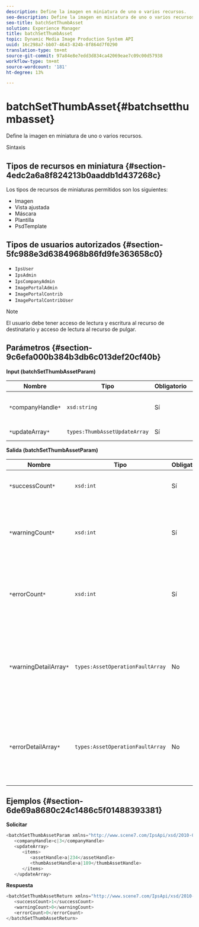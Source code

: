 ```yaml
---
description: Define la imagen en miniatura de uno o varios recursos.
seo-description: Define la imagen en miniatura de uno o varios recursos.
seo-title: batchSetThumbAsset
solution: Experience Manager
title: batchSetThumbAsset
topic: Dynamic Media Image Production System API
uuid: 16c298a7-bb07-4643-824b-8f864d7f0290
translation-type: tm+mt
source-git-commit: 97a84e8e7edd3d834ca42069eae7c09c00d57938
workflow-type: tm+mt
source-wordcount: '181'
ht-degree: 13%

---
```



# batchSetThumbAsset{#batchsetthumbasset}

Define la imagen en miniatura de uno o varios recursos.

Sintaxis

## Tipos de recursos en miniatura {#section-4edc2a6a8f824213b0aaddb1d437268c}

Los tipos de recursos de miniaturas permitidos son los siguientes:

* Imagen
* Vista ajustada
* Máscara
* Plantilla
* PsdTemplate

## Tipos de usuarios autorizados {#section-5fc988e3d6384968b86fd9fe363658c0}

* `IpsUser`
* `IpsAdmin`
* `IpsCompanyAdmin`
* `ImagePortalAdmin`
* `ImagePortalContrib`
* `ImagePortalContribUser`

>[!NOTE]
>
>El usuario debe tener acceso de lectura y escritura al recurso de destinatario y acceso de lectura al recurso de pulgar.

## Parámetros {#section-9c6efa000b384b3db6c013def20cf40b}

**Input (batchSetThumbAssetParam)**

| Nombre | Tipo | Obligatorio | Descripción |
|---|---|---|---|
| `*`companyHandle`*` | `xsd:string` | Sí | Identificador de la compañía que contiene los recursos. |
| `*`updateArray`*` | `types:ThumbAssetUpdateArray` | Sí | Matriz de actualizaciones. |

**Salida (batchSetThumbAssetParam)**

| Nombre | Tipo | Obligatorio | Descripción |
|---|---|---|---|
| `*`successCount`*` | `xsd:int` | Sí | Número de miniaturas establecidas correctamente. |
| `*`warningCount`*` | `xsd:int` | Sí | Número de advertencias generadas cuando la operación intentó establecer las miniaturas. |
| `*`errorCount`*` | `xsd:int` | Sí | Número de errores generados cuando la operación intentó establecer las miniaturas. |
| `*`warningDetailArray`*` | `types:AssetOperationFaultArray` | No | Matriz de detalles asociados a los recursos que generaron advertencias cuando la operación intentó aplicar las actualizaciones. |
| `*`errorDetailArray`*` | `types:AssetOperationFaultArray` | No | Matriz de detalles asociada con los recursos que generaron errores cuando la operación intentó aplicar las actualizaciones. |

## Ejemplos {#section-6de69a8680c24c1486c5f01488393381}

**Solicitar**

```java
<batchSetThumbAssetParam xmlns="http://www.scene7.com/IpsApi/xsd/2010-01-31">
   <companyHandle>c|3</companyHandle>
   <updateArray>
      <items>
         <assetHandle>a|234</assetHandle>
         <thumbAssetHandle>a|189</thumbAssetHandle>
      </items>
   </updateArray>
```

**Respuesta**

```java
<batchSetThumbAssetReturn xmlns="http://www.scene7.com/IpsApi/xsd/2010-01-31">
   <successCount>1</successCount>
   <warningCount>0</warningCount>
   <errorCount>0</errorCount>
</batchSetThumbAssetReturn>
```

